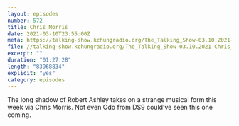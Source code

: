 ```yaml
---
layout: episodes
number: 572
title: Chris Morris
date: 2021-03-10T23:55:00Z
meta: https://talking-show.kchungradio.org/The_Talking_Show-03.10.2021-Chris_Morris.mp3
file: //talking-show.kchungradio.org/The_Talking_Show-03.10.2021-Chris_Morris.mp3 
excerpt: ""
duration: "01:27:28"
length: "83968834"
explicit: "yes"
category: episodes
---
```

The long shadow of Robert Ashley takes on a strange musical form this week via Chris Morris. Not even Odo from DS9 could’ve seen this one coming.
